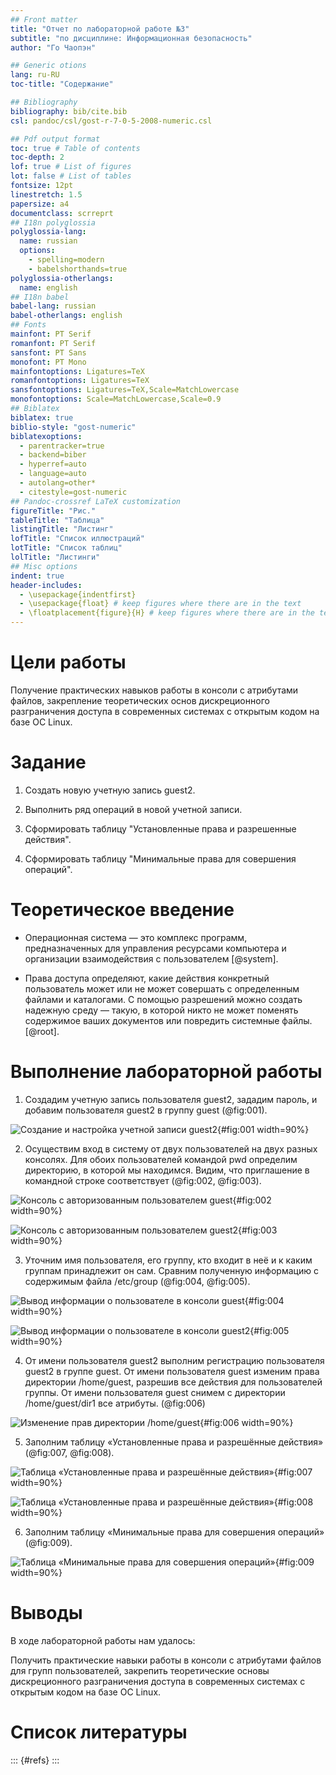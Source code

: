 ```yaml
---
## Front matter
title: "Отчет по лабораторной работе №3"
subtitle: "по дисциплине: Информационная безопасность"
author: "Го Чаопэн"

## Generic otions
lang: ru-RU
toc-title: "Содержание"

## Bibliography
bibliography: bib/cite.bib
csl: pandoc/csl/gost-r-7-0-5-2008-numeric.csl

## Pdf output format
toc: true # Table of contents
toc-depth: 2
lof: true # List of figures
lot: false # List of tables
fontsize: 12pt
linestretch: 1.5
papersize: a4
documentclass: scrreprt
## I18n polyglossia
polyglossia-lang:
  name: russian
  options:
	- spelling=modern
	- babelshorthands=true
polyglossia-otherlangs:
  name: english
## I18n babel
babel-lang: russian
babel-otherlangs: english
## Fonts
mainfont: PT Serif
romanfont: PT Serif
sansfont: PT Sans
monofont: PT Mono
mainfontoptions: Ligatures=TeX
romanfontoptions: Ligatures=TeX
sansfontoptions: Ligatures=TeX,Scale=MatchLowercase
monofontoptions: Scale=MatchLowercase,Scale=0.9
## Biblatex
biblatex: true
biblio-style: "gost-numeric"
biblatexoptions:
  - parentracker=true
  - backend=biber
  - hyperref=auto
  - language=auto
  - autolang=other*
  - citestyle=gost-numeric
## Pandoc-crossref LaTeX customization
figureTitle: "Рис."
tableTitle: "Таблица"
listingTitle: "Листинг"
lofTitle: "Список иллюстраций"
lotTitle: "Список таблиц"
lolTitle: "Листинги"
## Misc options
indent: true
header-includes:
  - \usepackage{indentfirst}
  - \usepackage{float} # keep figures where there are in the text
  - \floatplacement{figure}{H} # keep figures where there are in the text
---
```


# Цели работы

Получение практических навыков работы в консоли с атрибутами файлов, закрепление теоретических основ дискреционного разграничения доступа в современных системах с открытым кодом на базе ОС Linux.

# Задание

1. Создать новую учетную запись guest2.

2. Выполнить ряд операций в новой учетной записи.

3. Сформировать таблицу "Установленные права и разрешенные действия".

4. Сформировать таблицу "Минимальные права для совершения операций".

# Теоретическое введение

- Операционная система — это комплекс программ, предназначенных для управления ресурсами компьютера и организации взаимодействия с пользователем [@system].

- Права доступа определяют, какие действия конкретный пользователь может или не может совершать с определенным файлами и каталогами. С помощью разрешений можно создать надежную среду — такую, в которой никто не может поменять содержимое ваших документов или повредить системные файлы. [@root].

# Выполнение лабораторной работы

1. Создадим учетную запись пользователя guest2, зададим пароль, и добавим пользователя guest2 в группу guest (@fig:001).

![Создание и настройка учетной записи guest2](image/fig001.png){#fig:001 width=90%}


2. Осуществим вход в систему от двух пользователей на двух разных консолях. Для обоих пользователей командой pwd определим директорию, в которой мы находимся. Видим, что приглашение в командной строке соответствует (@fig:002, @fig:003).

![Консоль с авторизованным пользователем guest](image/fig002.png){#fig:002 width=90%}

![Консоль с авторизованным пользователем guest2](image/fig003.png){#fig:003 width=90%}


3. Уточним имя пользователя, его группу, кто входит в неё и к каким группам принадлежит он сам. Сравним полученную информацию с содержимым файла /etc/group (@fig:004, @fig:005).

![Вывод информации о пользователе в консоли guest](image/fig004.png){#fig:004 width=90%}

![Вывод информации о пользователе в консоли guest2](image/fig005.png){#fig:005 width=90%}


4. От имени пользователя guest2 выполним регистрацию пользователя guest2 в группе guest. От имени пользователя guest изменим права директории /home/guest, разрешив все действия для пользователей группы. От имени пользователя guest снимем с директории /home/guest/dir1 все атрибуты. (@fig:006)

![Изменение прав директории /home/guest](image/fig006.png){#fig:006 width=90%}

5. Заполним таблицу «Установленные права и разрешённые действия» (@fig:007, @fig:008).

![Таблица «Установленные права и разрешённые действия»](image/fig007.png){#fig:007 width=90%}

![Таблица «Установленные права и разрешённые действия»](image/fig008.png){#fig:008 width=90%}

6. Заполним таблицу «Минимальные права для совершения операций» (@fig:009).

![Таблица «Минимальные права для совершения операций»](image/fig009.png){#fig:009 width=90%}


# Выводы

В ходе лабораторной работы нам удалось:

Получить практические навыки работы в консоли с атрибутами файлов для групп пользователей, закрепить теоретические основы дискреционного разграничения доступа в современных системах с открытым кодом на базе ОС Linux.




# Список литературы

::: {#refs}
:::
